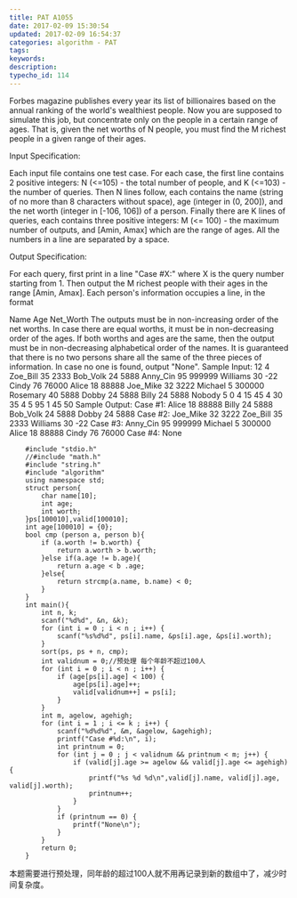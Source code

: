 ```yaml
---
title: PAT A1055
date: 2017-02-09 15:30:54
updated: 2017-02-09 16:54:37
categories: algorithm - PAT
tags: 
keywords:
description:
typecho_id: 114
---
```


Forbes magazine publishes every year its list of billionaires based on the annual ranking of the world's wealthiest people. Now you are supposed to simulate this job, but concentrate only on the people in a certain range of ages. That is, given the net worths of N people, you must find the M richest people in a given range of their ages.

Input Specification:

Each input file contains one test case. For each case, the first line contains 2 positive integers: N (<=105) - the total number of people, and K (<=103) - the number of queries. Then N lines follow, each contains the name (string of no more than 8 characters without space), age (integer in (0, 200]), and the net worth (integer in [-106, 106]) of a person. Finally there are K lines of queries, each contains three positive integers: M (<= 100) - the maximum number of outputs, and [Amin, Amax] which are the range of ages. All the numbers in a line are separated by a space.

Output Specification:

For each query, first print in a line "Case #X:" where X is the query number starting from 1. Then output the M richest people with their ages in the range [Amin, Amax]. Each person's information occupies a line, in the format

Name Age Net_Worth
The outputs must be in non-increasing order of the net worths. In case there are equal worths, it must be in non-decreasing order of the ages. If both worths and ages are the same, then the output must be in non-decreasing alphabetical order of the names. It is guaranteed that there is no two persons share all the same of the three pieces of information. In case no one is found, output "None".
Sample Input:
12 4
Zoe_Bill 35 2333
Bob_Volk 24 5888
Anny_Cin 95 999999
Williams 30 -22
Cindy 76 76000
Alice 18 88888
Joe_Mike 32 3222
Michael 5 300000
Rosemary 40 5888
Dobby 24 5888
Billy 24 5888
Nobody 5 0
4 15 45
4 30 35
4 5 95
1 45 50
Sample Output:
Case #1:
Alice 18 88888
Billy 24 5888
Bob_Volk 24 5888
Dobby 24 5888
Case #2:
Joe_Mike 32 3222
Zoe_Bill 35 2333
Williams 30 -22
Case #3:
Anny_Cin 95 999999
Michael 5 300000
Alice 18 88888
Cindy 76 76000
Case #4:
None
```
    #include "stdio.h"
    //#include "math.h"
    #include "string.h"
    #include "algorithm"
    using namespace std;
    struct person{
        char name[10];
        int age;
        int worth;
    }ps[100010],valid[100010];
    int age[100010] = {0};
    bool cmp (person a, person b){
        if (a.worth != b.worth) {
            return a.worth > b.worth;
        }else if(a.age != b.age){
            return a.age < b .age;
        }else{
            return strcmp(a.name, b.name) < 0;
        }
    }
    int main(){
        int n, k;
        scanf("%d%d", &n, &k);
        for (int i = 0 ; i < n ; i++) {
            scanf("%s%d%d", ps[i].name, &ps[i].age, &ps[i].worth);
        }
        sort(ps, ps + n, cmp);
        int validnum = 0;//预处理 每个年龄不超过100人
        for (int i = 0 ; i < n ; i++) {
            if (age[ps[i].age] < 100) {
                age[ps[i].age]++;
                valid[validnum++] = ps[i];
            }
        }
        int m, agelow, agehigh;
        for (int i = 1 ; i <= k ; i++) {
            scanf("%d%d%d", &m, &agelow, &agehigh);
            printf("Case #%d:\n", i);
            int printnum = 0;
            for (int j = 0 ; j < validnum && printnum < m; j++) {
                if (valid[j].age >= agelow && valid[j].age <= agehigh) {
                    printf("%s %d %d\n",valid[j].name, valid[j].age, valid[j].worth);
                    printnum++;
                }
            }
            if (printnum == 0) {
                printf("None\n");
            }
        }
        return 0;
    }
```
本题需要进行预处理，同年龄的超过100人就不用再记录到新的数组中了，减少时间复杂度。